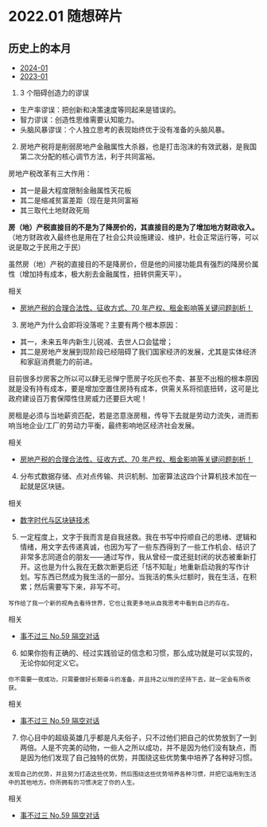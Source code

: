 # 2022.01 随想碎片

## 历史上的本月

- [2024-01](2024.01.md)
- [2023-01](2023.01.md)

1. 3 个阻碍创造力的谬误

- 生产率谬误：把创新和决策速度等同起来是错误的。
- 智力谬误：创造性思维需要认知能力。
- 头脑风暴谬误：个人独立思考的表现始终优于没有准备的头脑风暴。

2. 房地产税将是削弱房地产金融属性大杀器，也是打击泡沫的有效武器，是我国第二次分配的核心调节方法，利于共同富裕。

房地产税改革有三大作用：

- 其一是最大程度限制金融属性天花板
- 其二是缩减贫富差距（现在是共同富裕
- 其三取代土地财政死局

**房（地）产税直接目的不是为了降房价的，其直接目的是为了增加地方财政收入。**（地方财政收入最终也是用在了社会公共设施建设、维护，社会正常运行等，可以说是取之于民用之于民）

虽然房（地）产税的直接目的不是降房价，但是他的间接功能具有强烈的降房价属性（增加持有成本，极大削去金融属性，扭转供需天平）。

相关

- [房地产税的合理合法性、征收方式、70 年产权、租金影响等关键问题剖析！](https://mp.weixin.qq.com/s/ikCBxuXNEwLPbYXaHcRDXA)

3. 房地产为什么会即将没落呢？主要有两个根本原因：

- 其一，未来五年内新生儿锐减、去世人口会猛增；
- 其二是房地产发展到现阶段已经阻碍了我们国家经济的发展，尤其是实体经济和家庭消费能力的前进。

目前很多炒房客之所以可以肆无忌惮宁愿房子吃灰也不卖、甚至不出租的根本原因就是没有持有成本，要是增加空置住房持有成本，供需关系将彻底扭转，这可是比政府建设百万套保障性住房威力还要巨大呢！

房租是必须与当地薪资匹配，若是恣意涨房租，传导下去就是劳动力流失，进而影响当地企业/工厂的劳动力平衡，最终影响地区经济社会发展。

相关

- [房地产税的合理合法性、征收方式、70 年产权、租金影响等关键问题剖析！](https://mp.weixin.qq.com/s/ikCBxuXNEwLPbYXaHcRDXA)

4. 分布式数据存储、点对点传输、共识机制、加密算法这四个计算机技术加在一起就是区块链。

相关

- [数字时代与区块链技术](https://mp.weixin.qq.com/s/lX4wEvCPfhU1sXJf9MHoew)

5. 一定程度上，文字于我而言是自我拯救。我在书写中捋顺自己的思绪、逻辑和情绪，用文字去传递真诚，也因为写了一些东西得到了一些工作机会、结识了非常多志同道合的朋友——通过写作，我从曾经一度还挺封闭的状态被重新打开。这也是为什么我在无数次断更后还「恬不知耻」地重新启动我的写作计划。写东西已然成为我生活的一部分。当我活的焦头烂额时，我在生活，在积累；然后需要写下来，非写不可。

`写作给了我一个新的视角去看待世界，它也让我更多地从自我思考中看到自己的存在。`

相关

- [事不过三 No.59 隔空对话](https://via.zhubai.love/posts/2095605364393140224)

6. 如果你抱有正确的、经过实践验证的信念和习惯，那么成功就是可以实现的，无论你如何定义它。

`你不需要一夜成功，只需要做好长期奋斗的准备，并且持之以恒的坚持下去，就一定会有所收获。`

相关

- [事不过三 No.59 隔空对话](https://via.zhubai.love/posts/2095605364393140224)

7. 你心目中的超级英雄几乎都是凡夫俗子，只不过他们把自己的优势放到了一到两倍。人是不完美的动物，一些人之所以成功，并不是因为他们没有缺点，而是因为他们发现了自己独特的优势，并围绕这些优势集中培养了各种好习惯。

`发现自己的优势，并且努力打造这些优势，然后围绕这些优势培养各种习惯，并把它运用到生活中的其他地方。你所拥有的习惯决定了你的人生。`

相关

- [事不过三 No.59 隔空对话](https://via.zhubai.love/posts/2095605364393140224)
